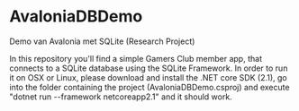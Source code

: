 # AvaloniaDBDemo
Demo van Avalonia met SQLite (Research Project)

In this repository you'll find a simple Gamers Club member app, that connects to a SQLite database using the SQLite Framework.
In order to run it on OSX or Linux, please download and install the .NET core SDK (2.1), go into the folder containing
the project (AvaloniaDBDemo.csproj) and execute "dotnet run --framework netcoreapp2.1" and it should work.
